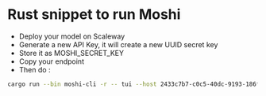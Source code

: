 # Rust snippet to run Moshi

- Deploy your model on Scaleway
- Generate a new API Key, it will create a new UUID secret key
- Store it as MOSHI_SECRET_KEY
- Copy your endpoint
- Then do :

```bash
cargo run --bin moshi-cli -r -- tui --host 2433c7b7-c0c5-40dc-9193-186f039df7df.ifr.fr-srr.scaleway.com --secret-key ${MOSHI_SECRET_KEY}
```